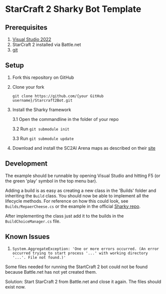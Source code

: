 # StarCraft 2 Sharky Bot Template

## Prerequisites

1. [Visual Studio 2022](https://github.com/europa-1400-community/die-gulde)
2. StarCraft 2 installed via Battle.net
3. [git](https://git-scm.com/downloads)

## Setup

1. Fork this repository on GitHub
 
2. Clone your fork
	
	`git clone https://github.com/{your GitHub username}/Starcraft2Bot.git`

3. Install the Sharky framework

	3.1 Open the commandline in the folder of your repo

	3.2 Run `git submodule init`
	 
	3.3 Run `git submodule update`

4. Download and install the SC2AI Arena maps as described on their [site](https://sc2ai.net/wiki/maps/)
## Development

The example should be runnable by opening Visual Studio and hitting F5 (or the green 'play' symbol in the top menu bar).

Adding a build is as easy as creating a new class in the 'Builds' folder and inheriting the `Build` class. You should now be able to implement all the lifecycle methods. For reference on how this could look, see `Builds/RepaerCheese.cs` or the example in the official [Sharky repo](https://github.com/sharknice/Sharky).

After implementing the class just add it to the builds in the `BuildChoiceManager.cs` file.
## Known Issues

1. `System.AggregateException: 'One or more errors occurred. (An error occurred trying to start process '...' with working directory '...'. File not found.)'`

Some files needed for running the StartCraft 2 bot could not be found because Battle.net has not yet created them.

Solution: Start StarCraft 2 from Battle.net and close it again. The files should exist now.

